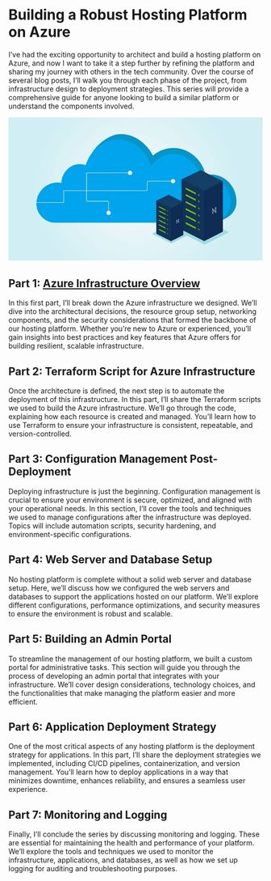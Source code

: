 # Building a Robust Hosting Platform on Azure
I’ve had the exciting opportunity to architect and build a hosting platform on Azure, and now I want to take it a step further by refining the platform and sharing my journey with others in the tech community. Over the course of several blog posts, I’ll walk you through each phase of the project, from infrastructure design to deployment strategies. This series will provide a comprehensive guide for anyone looking to build a similar platform or understand the components involved.

![image](./images/post_img.jpg)

## Part 1: [Azure Infrastructure Overview](./docs/Part_1.md)

In this first part, I’ll break down the Azure infrastructure we designed. We’ll dive into the architectural decisions, the resource group setup, networking components, and the security considerations that formed the backbone of our hosting platform. Whether you’re new to Azure or experienced, you’ll gain insights into best practices and key features that Azure offers for building resilient, scalable infrastructure.

## Part 2: Terraform Script for Azure Infrastructure

Once the architecture is defined, the next step is to automate the deployment of this infrastructure. In this part, I’ll share the Terraform scripts we used to build the Azure infrastructure. We’ll go through the code, explaining how each resource is created and managed. You’ll learn how to use Terraform to ensure your infrastructure is consistent, repeatable, and version-controlled.

## Part 3: Configuration Management Post-Deployment

Deploying infrastructure is just the beginning. Configuration management is crucial to ensure your environment is secure, optimized, and aligned with your operational needs. In this section, I’ll cover the tools and techniques we used to manage configurations after the infrastructure was deployed. Topics will include automation scripts, security hardening, and environment-specific configurations.

## Part 4: Web Server and Database Setup

No hosting platform is complete without a solid web server and database setup. Here, we’ll discuss how we configured the web servers and databases to support the applications hosted on our platform. We’ll explore different configurations, performance optimizations, and security measures to ensure the environment is robust and scalable.

## Part 5: Building an Admin Portal

To streamline the management of our hosting platform, we built a custom portal for administrative tasks. This section will guide you through the process of developing an admin portal that integrates with your infrastructure. We’ll cover design considerations, technology choices, and the functionalities that make managing the platform easier and more efficient.

## Part 6: Application Deployment Strategy

One of the most critical aspects of any hosting platform is the deployment strategy for applications. In this part, I’ll share the deployment strategies we implemented, including CI/CD pipelines, containerization, and version management. You’ll learn how to deploy applications in a way that minimizes downtime, enhances reliability, and ensures a seamless user experience.

## Part 7: Monitoring and Logging

Finally, I’ll conclude the series by discussing monitoring and logging. These are essential for maintaining the health and performance of your platform. We’ll explore the tools and techniques we used to monitor the infrastructure, applications, and databases, as well as how we set up logging for auditing and troubleshooting purposes.